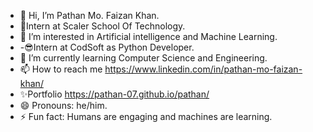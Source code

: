 - 👋 Hi, I’m Pathan Mo. Faizan Khan.
- 🚀Intern at Scaler School Of Technology.
- 👀 I’m interested in Artificial intelligence and Machine Learning.
- -😎Intern at CodSoft as Python Developer.
- 🌱 I’m currently learning Computer Science and Engineering.
- 📫 How to reach me https://www.linkedin.com/in/pathan-mo-faizan-khan/
- ✨Portfolio https://pathan-07.github.io/pathan/
- 😄 Pronouns: he/him.
- ⚡ Fun fact: Humans are engaging and machines are learning.

<!---
pathan-07/pathan-07 is a ✨ special ✨ repository because its `README.md` (this file) appears on your GitHub profile.
You can click the Preview link to take a look at your changes.
--->
